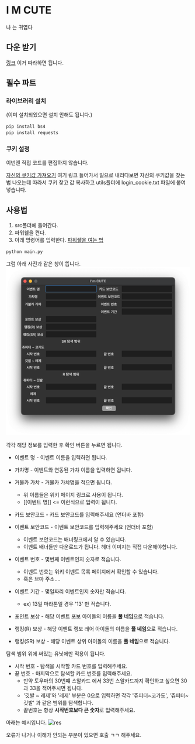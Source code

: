 # I M CUTE
나 는 귀엽다

## 다운 받기
[링크](https://github.com/currypancake/wiki-info-macro)
이거 따라하면 됩니다.

## 필수 파트
### 라이브러리 설치
(이미 설치되있으면 설치 안해도 됩니다.)
~~~bash
pip install bs4
pip install requests
~~~

### 쿠키 설정
이번엔 직접 코드를 편집하지 않습니다.

[자신의 쿠키값 가져오기](https://github.com/currypancake/SaveImage)
여기 링크 들어가서 밑으로 내리다보면 자신의 쿠키값을 찾는 법 나오는데 따라서 쿠키 찾고
값 복사하고 utils폴더에 login_cookie.txt 파일에 붙여넣습니다.


## 사용법
1. src폴더에 들어간다.
2. 파워쉘을 켠다.
3. 아래 명령어를 입력한다. [파워쉘을 여는 법](https://www.manualfactory.net/11724)
~~~bash
python main.py
~~~

그럼 아래 사진과 같은 창이 뜹니다.
![ex](https://github.com/currypancake/I-M-CUTE/blob/master/img/ex.png)

각각 해당 정보를 입력한 후 확인 버튼을 누르면 됩니다.

* 이벤트 명 - 이벤트 이름을 입력하면 됩니다.
* 가챠명 - 이벤트와 연동된 가챠 이름을 입력하면 됩니다.
* 거불카 가챠 - 거불카 가챠명을 적으면 됩니다. 
  * 위 이름들은 위키 페이지 링크로 사용이 됩니다. 
  * [[이벤트 명]] <= 이런식으로 입력이 됩니다.

* 카드 보안코드 - 카드 보안코드를 입력해주세요 (언더바 포함)
* 이벤트 보안코드 - 이벤트 보안코드를 입력해주세요 (언더바 포함)
  * 이벤트 보안코드는 배너링크에서 알 수 있습니다.
  * 이벤트 배너들만 다운로드가 됩니다. 헤더 이미지는 직접 다운해야합니다.

* 이벤트 번호 - 몇번째 이벤트인지 숫자로 적습니다.
  * 이벤트 번호는 위키 이벤트 목록 페이지에서 확인할 수 있습니다.
  * 혹은 브마 주소....

* 이벤트 기간 - 몇일짜리 이벤트인지 숫자만 적습니다.
  * ex) 13일 마라톤일 경우 '13' 만 적습니다. 

* 포인트 보상 - 해당 이벤트 포보 아이돌의 이름을 **풀 네임**으로 적습니다.
* 랭킹(R) 보상 - 해당 이벤트 랭보 레어 아이돌의 이름을 **풀 네임**으로 적습니다.
* 랭킹(SR) 보상 - 해당 이벤트 상위 아이돌의 이름을 **풀 네임**으로 적습니다.

탐색 범위
위에 써있는 유닛에만 적용이 됩니다.

* 시작 번호 - 탐색을 시작할 카드 번호를 입력해주세요.
* 끝 번호 - 마지막으로 탐색할 카드 번호를 입력해주세요.
  * 만약 토우마의 30번쨰 스알카드 에서  33번 스알카드까지 확인하고 싶으면
  30과 33을 적어주시면 됩니다.
  * '깃발 ~ 레제'와 '레제' 부분은 0으로 입력하면 각각 '쥬피터~코가도', '쥬피터~깃발' 과 같은 범위를 탐색합니다.
  * 끝번호는 항상 **시작번호보다 큰 숫자**로 입력해주세요.


아래는 예시입니다.
![res](https://github.com/currypancake/I-M-CUTE/blob/master/img/res.png)


오류가 나거나 이해가 안되는 부분이 있으면 호출 ㄱㄱ 해주세요.
